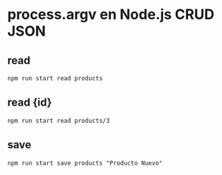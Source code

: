 # process.argv en Node.js CRUD JSON


## read

```shell
npm run start read products
```


## read {id}

```shell
npm run start read products/3
```

## save

```shell
npm run start save products "Producto Nuevo" 
```